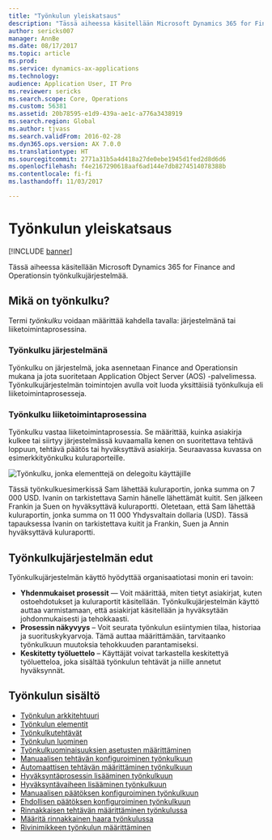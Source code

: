 ```yaml
---
title: "Työnkulun yleiskatsaus"
description: "Tässä aiheessa käsitellään Microsoft Dynamics 365 for Finance and Operationsin työnkulkujärjestelmää."
author: sericks007
manager: AnnBe
ms.date: 08/17/2017
ms.topic: article
ms.prod: 
ms.service: dynamics-ax-applications
ms.technology: 
audience: Application User, IT Pro
ms.reviewer: sericks
ms.search.scope: Core, Operations
ms.custom: 56381
ms.assetid: 20b78595-e1d9-439a-ae1c-a776a3438919
ms.search.region: Global
ms.author: tjvass
ms.search.validFrom: 2016-02-28
ms.dyn365.ops.version: AX 7.0.0
ms.translationtype: HT
ms.sourcegitcommit: 2771a31b5a4d418a27de0ebe1945d1fed2d8d6d6
ms.openlocfilehash: f4e2167290618aaf6ad144e7db8274514078388b
ms.contentlocale: fi-fi
ms.lasthandoff: 11/03/2017

---
```


# <a name="workflow-overview"></a>Työnkulun yleiskatsaus

[!INCLUDE [banner](../includes/banner.md)]

Tässä aiheessa käsitellään Microsoft Dynamics 365 for Finance and Operationsin työnkulkujärjestelmää.

<a name="what-is-workflow"></a>Mikä on työnkulku?
-----------------

Termi *työnkulku* voidaan määrittää kahdella tavalla: järjestelmänä tai liiketoimintaprosessina.
### <a name="workflow-is-a-system"></a>Työnkulku järjestelmänä

Työnkulku on järjestelmä, joka asennetaan Finance and Operationsin mukana ja jota suoritetaan Application Object Server (AOS) -palvelimessa. Työnkulkujärjestelmän toimintojen avulla voit luoda yksittäisiä työnkulkuja eli liiketoimintaprosesseja.

### <a name="workflow-is-a-business-process"></a>Työnkulku liiketoimintaprosessina

Työnkulku vastaa liiketoimintaprosessia. Se määrittää, kuinka asiakirja kulkee tai siirtyy järjestelmässä kuvaamalla kenen on suoritettava tehtävä loppuun, tehtävä päätös tai hyväksyttävä asiakirja. Seuraavassa kuvassa on esimerkkityönkulku kuluraporteille. 

![Työnkulku, jonka elementtejä on delegoitu käyttäjille](./media/workflow_user.gif) 

Tässä työnkulkuesimerkissä Sam lähettää kuluraportin, jonka summa on 7 000 USD. Ivanin on tarkistettava Samin hänelle lähettämät kuitit. Sen jälkeen Frankin ja Suen on hyväksyttävä kuluraportti. Oletetaan, että Sam lähettää kuluraportin, jonka summa on 11 000 Yhdysvaltain dollaria (USD). Tässä tapauksessa Ivanin on tarkistettava kuitit ja Frankin, Suen ja Annin hyväksyttävä kuluraportti.

## <a name="benefits-of-using-the-workflow-system"></a> Työnkulkujärjestelmän edut

Työnkulkujärjestelmän käyttö hyödyttää organisaatiotasi monin eri tavoin:
-   **Yhdenmukaiset prosessit** — Voit määrittää, miten tietyt asiakirjat, kuten ostoehdotukset ja kuluraportit käsitellään. Työnkulkujärjestelmän käyttö auttaa varmistamaan, että asiakirjat käsitellään ja hyväksytään johdonmukaisesti ja tehokkaasti.
-   **Prosessin näkyvyys** – Voit seurata työnkulun esiintymien tilaa, historiaa ja suorituskykyarvoja. Tämä auttaa määrittämään, tarvitaanko työnkulkuun muutoksia tehokkuuden parantamiseksi.
-   **Keskitetty työluettelo** – Käyttäjät voivat tarkastella keskitettyä työluetteloa, joka sisältää työnkulun tehtävät ja niille annetut hyväksynnät.


## <a name="workflow-content"></a>Työnkulun sisältö

+ [Työnkulun arkkitehtuuri](workflow-system-architecture.md)
+ [Työnkulun elementit](workflow-elements.md)
+ [Työnkulkutehtävät](workflow-actions.md)
+ [Työnkulun luominen](create-workflow.md)
+ [Työnkulkuominaisuuksien asetusten määrittäminen](configure-workflow-properties.md)
+ [Manuaalisen tehtävän konfiguroiminen työnkulkuun](configure-manual-task-workflow.md)
+ [Automaattisen tehtävän määrittäminen työnkulkuun](configure-automated-task-workflow.md)
+ [Hyväksyntäprosessin lisääminen työnkulkuun](configure-approval-process-workflow.md)
+ [Hyväksyntävaiheen lisääminen työnkulkuun](configure-approval-step-workflow.md)
+ [Manuaalisen päätöksen konfiguroiminen työnkulkuun](configure-manual-decision-workflow.md)
+ [Ehdollisen päätöksen konfiguroiminen työnkulkuun](configure-conditional-decision-workflow.md)
+ [Rinnakkaisen tehtävän määrittäminen työnkulussa](configure-parallel-activity-workflow.md)
+ [Määritä rinnakkainen haara työnkulussa](configure-parallel-branch-workflow.md)
+ [Rivinimikkeen työnkulun määrittäminen](configure-line-item-workflow.md)

